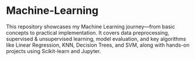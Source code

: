 # Machine-Learning
This repository showcases my Machine Learning journey—from basic concepts to practical implementation. It covers data preprocessing, supervised &amp; unsupervised learning, model evaluation, and key algorithms like Linear Regression, KNN, Decision Trees, and SVM, along with hands-on projects using Scikit-learn and Jupyter.
